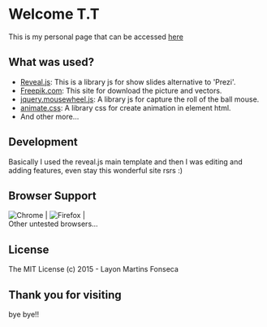 # Welcome T.T
This is my personal page that can be accessed [here](layonmartins.github.io)

## What was used?

* [Reveal.js](https://github.com/hakimel/reveal.js): This is a library js for show slides alternative to 'Prezi'.
* [Freepik.com](http://www.freepik.com): This site for download the picture and vectors.
* [jquery.mousewheel.js](https://github.com/jquery/jquery-mousewheel): A library js for capture the roll of the ball mouse.
* [animate.css](https://daneden.github.io/animate.css/): A library css for create animation in element html.
* And other more...

## Development
Basically I used the reveal.js main template and then I was editing and adding features, even stay this wonderful site rsrs :)

## Browser Support
![Chrome](https://raw.github.com/alrra/browser-logos/master/chrome/chrome_48x48.png) | ![Firefox](https://raw.github.com/alrra/browser-logos/master/firefox/firefox_48x48.png) |
<br> Other untested browsers...

## License
The MIT License (c) 2015 - Layon Martins Fonseca

## Thank you for visiting
bye bye!!
